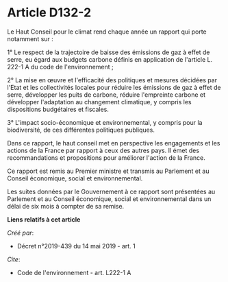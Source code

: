 # Article D132-2

Le Haut Conseil pour le climat rend chaque année un rapport qui porte notamment sur : 

1° Le respect de la trajectoire de baisse des émissions de gaz à effet de serre, eu égard aux budgets carbone définis en
application de l'article L. 222-1 A du code de l'environnement ; 

2° La mise en œuvre et l'efficacité des politiques et mesures décidées par l'Etat et les collectivités locales pour réduire
les émissions de gaz à effet de serre, développer les puits de carbone, réduire l'empreinte carbone et développer
l'adaptation au changement climatique, y compris les dispositions budgétaires et fiscales. 

3° L'impact socio-économique et environnemental, y compris pour la biodiversité, de ces différentes politiques publiques. 

Dans ce rapport, le haut conseil met en perspective les engagements et les actions de la France par rapport à ceux des autres
pays. Il émet des recommandations et propositions pour améliorer l'action de la France. 

Ce rapport est remis au Premier ministre et transmis au Parlement et au Conseil économique, social et environnemental. 

Les suites données par le Gouvernement à ce rapport sont présentées au Parlement et au Conseil économique, social et
environnemental dans un délai de six mois à compter de sa remise.

**Liens relatifs à cet article**

_Créé par_:

  - Décret n°2019-439 du 14 mai 2019 - art. 1

_Cite_:

  - Code de l'environnement - art. L222-1 A
